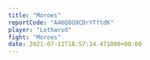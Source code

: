 ```yaml
---
title: "Moroes"
reportCode: "A46Q8G9CDrYTftdK"
player: "Lotharvd"
fight: "Moroes"
date: 2021-07-11T18:57:14.471000+00:00
---
```


